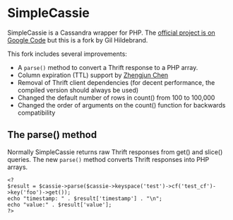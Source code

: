 # SimpleCassie

SimpleCassie is a Cassandra wrapper for PHP. The [official project is on Google Code](http://code.google.com/p/simpletools-php/wiki/SimpleCassie) but this is a fork by Gil Hildebrand.

This fork includes several improvements:

- A `parse()` method to convert a Thrift response to a PHP array.
- Column expiration (TTL) support by [Zhengjun Chen](mailto:zhjchen.sa@gmail.com)
- Removal of Thrift client dependencies (for decent performance, the compiled version should always be used)
- Changed the default number of rows in count() from 100 to 100,000
- Changed the order of arguments on the count() function for backwards compatibility

## The parse() method

Normally SimpleCassie returns raw Thrift responses from get() and slice() queries. The new `parse()` method converts Thrift responses into PHP arrays.

```
<?
$result = $cassie->parse($cassie->keyspace('test')->cf('test_cf')->key('foo')->get());
echo "timestamp: " . $result['timestamp'] . "\n";
echo "value:" . $result['value'];
?>
```
